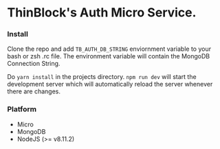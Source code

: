 # ThinBlock's Auth Micro Service.

### Install

Clone the repo and add `TB_AUTH_DB_STRING` enviornment variable to your bash or zsh .rc file. The environment variable will contain the MongoDB Connection String.

Do `yarn install` in the projects directory. `npm run dev` will start the development server which will automatically reload the server whenever there are changes.

### Platform

- Micro
- MongoDB
- NodeJS (>= v8.11.2)
